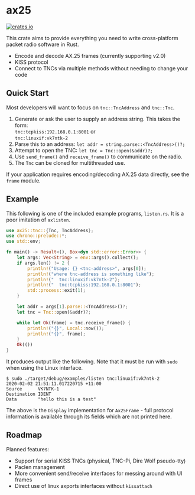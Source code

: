 # ax25

<a href="https://crates.io/crates/ax25">
    <img src="https://img.shields.io/crates/v/ax25.svg" alt="crates.io">
</a>

This crate aims to provide everything you need to write cross-platform packet radio
software in Rust.

* Encode and decode AX.25 frames (currently supporting v2.0)
* KISS protocol
* Connect to TNCs via multiple methods without needing to change your code

## Quick Start

Most developers will want to focus on `tnc::TncAddress` and `tnc::Tnc`.
1. Generate or ask the user to supply an address string. This takes the form:  
   `tnc:tcpkiss:192.168.0.1:8001` or  
   `tnc:linuxif:vk7ntk-2`
2. Parse this to an address: `let addr = string.parse::<TncAddress>()?;`
3. Attempt to open the TNC: `let tnc = Tnc::open(&addr)?;`
4. Use `send_frame()` and `receive_frame()` to communicate on the radio.
5. The `Tnc` can be cloned for multithreaded use.

If your application requires encoding/decoding AX.25 data directly, see the `frame` module.

## Example

This following is one of the included example programs, `listen.rs`. It is a poor
imitation of `axlisten`.

```rust
use ax25::tnc::{Tnc, TncAddress};
use chrono::prelude::*;
use std::env;

fn main() -> Result<(), Box<dyn std::error::Error>> {
    let args: Vec<String> = env::args().collect();
    if args.len() != 2 {
        println!("Usage: {} <tnc-address>", args[0]);
        println!("where tnc-address is something like");
        println!("  tnc:linuxif:vk7ntk-2");
        println!("  tnc:tcpkiss:192.168.0.1:8001");
        std::process::exit(1);
    }

    let addr = args[1].parse::<TncAddress>()?;
    let tnc = Tnc::open(&addr)?;

    while let Ok(frame) = tnc.receive_frame() {
        println!("{}", Local::now());
        println!("{}", frame);
    }
    Ok(())
}
```

It produces output like the following. Note that it must be run with `sudo` when
using the Linux interface.

```
$ sudo ./target/debug/examples/listen tnc:linuxif:vk7ntk-2
2020-02-02 21:51:11.017220715 +11:00
Source		VK7NTK-1
Destination	IDENT
Data		"hello this is a test"
```

The above is the `Display` implementation for `Ax25Frame` - full protocol information
is available through its fields which are not printed here.

## Roadmap

Planned features:

* Support for serial KISS TNCs (physical, TNC-Pi, Dire Wolf pseudo-tty)
* Paclen management
* More convenient send/receive interfaces for messing around with UI frames
* Direct use of linux axports interfaces without `kissattach`
